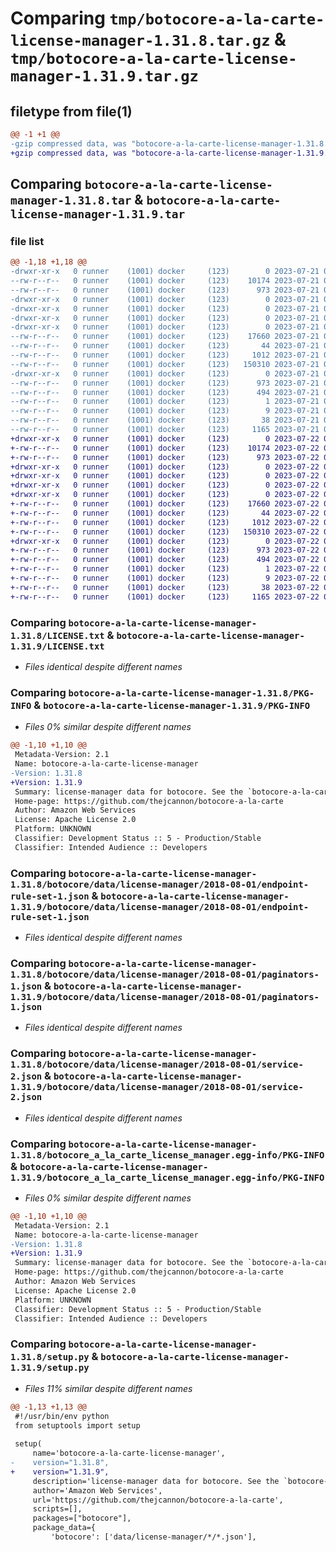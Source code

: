 # Comparing `tmp/botocore-a-la-carte-license-manager-1.31.8.tar.gz` & `tmp/botocore-a-la-carte-license-manager-1.31.9.tar.gz`

## filetype from file(1)

```diff
@@ -1 +1 @@
-gzip compressed data, was "botocore-a-la-carte-license-manager-1.31.8.tar", last modified: Fri Jul 21 01:21:39 2023, max compression
+gzip compressed data, was "botocore-a-la-carte-license-manager-1.31.9.tar", last modified: Sat Jul 22 01:20:41 2023, max compression
```

## Comparing `botocore-a-la-carte-license-manager-1.31.8.tar` & `botocore-a-la-carte-license-manager-1.31.9.tar`

### file list

```diff
@@ -1,18 +1,18 @@
-drwxr-xr-x   0 runner    (1001) docker     (123)        0 2023-07-21 01:21:39.647258 botocore-a-la-carte-license-manager-1.31.8/
--rw-r--r--   0 runner    (1001) docker     (123)    10174 2023-07-21 01:21:39.000000 botocore-a-la-carte-license-manager-1.31.8/LICENSE.txt
--rw-r--r--   0 runner    (1001) docker     (123)      973 2023-07-21 01:21:39.647258 botocore-a-la-carte-license-manager-1.31.8/PKG-INFO
-drwxr-xr-x   0 runner    (1001) docker     (123)        0 2023-07-21 01:21:39.643258 botocore-a-la-carte-license-manager-1.31.8/botocore/
-drwxr-xr-x   0 runner    (1001) docker     (123)        0 2023-07-21 01:21:39.643258 botocore-a-la-carte-license-manager-1.31.8/botocore/data/
-drwxr-xr-x   0 runner    (1001) docker     (123)        0 2023-07-21 01:21:39.643258 botocore-a-la-carte-license-manager-1.31.8/botocore/data/license-manager/
-drwxr-xr-x   0 runner    (1001) docker     (123)        0 2023-07-21 01:21:39.647258 botocore-a-la-carte-license-manager-1.31.8/botocore/data/license-manager/2018-08-01/
--rw-r--r--   0 runner    (1001) docker     (123)    17660 2023-07-21 01:21:06.000000 botocore-a-la-carte-license-manager-1.31.8/botocore/data/license-manager/2018-08-01/endpoint-rule-set-1.json
--rw-r--r--   0 runner    (1001) docker     (123)       44 2023-07-21 01:21:06.000000 botocore-a-la-carte-license-manager-1.31.8/botocore/data/license-manager/2018-08-01/examples-1.json
--rw-r--r--   0 runner    (1001) docker     (123)     1012 2023-07-21 01:21:06.000000 botocore-a-la-carte-license-manager-1.31.8/botocore/data/license-manager/2018-08-01/paginators-1.json
--rw-r--r--   0 runner    (1001) docker     (123)   150310 2023-07-21 01:21:06.000000 botocore-a-la-carte-license-manager-1.31.8/botocore/data/license-manager/2018-08-01/service-2.json
-drwxr-xr-x   0 runner    (1001) docker     (123)        0 2023-07-21 01:21:39.647258 botocore-a-la-carte-license-manager-1.31.8/botocore_a_la_carte_license_manager.egg-info/
--rw-r--r--   0 runner    (1001) docker     (123)      973 2023-07-21 01:21:39.000000 botocore-a-la-carte-license-manager-1.31.8/botocore_a_la_carte_license_manager.egg-info/PKG-INFO
--rw-r--r--   0 runner    (1001) docker     (123)      494 2023-07-21 01:21:39.000000 botocore-a-la-carte-license-manager-1.31.8/botocore_a_la_carte_license_manager.egg-info/SOURCES.txt
--rw-r--r--   0 runner    (1001) docker     (123)        1 2023-07-21 01:21:39.000000 botocore-a-la-carte-license-manager-1.31.8/botocore_a_la_carte_license_manager.egg-info/dependency_links.txt
--rw-r--r--   0 runner    (1001) docker     (123)        9 2023-07-21 01:21:39.000000 botocore-a-la-carte-license-manager-1.31.8/botocore_a_la_carte_license_manager.egg-info/top_level.txt
--rw-r--r--   0 runner    (1001) docker     (123)       38 2023-07-21 01:21:39.647258 botocore-a-la-carte-license-manager-1.31.8/setup.cfg
--rw-r--r--   0 runner    (1001) docker     (123)     1165 2023-07-21 01:21:39.000000 botocore-a-la-carte-license-manager-1.31.8/setup.py
+drwxr-xr-x   0 runner    (1001) docker     (123)        0 2023-07-22 01:20:41.385171 botocore-a-la-carte-license-manager-1.31.9/
+-rw-r--r--   0 runner    (1001) docker     (123)    10174 2023-07-22 01:20:41.000000 botocore-a-la-carte-license-manager-1.31.9/LICENSE.txt
+-rw-r--r--   0 runner    (1001) docker     (123)      973 2023-07-22 01:20:41.385171 botocore-a-la-carte-license-manager-1.31.9/PKG-INFO
+drwxr-xr-x   0 runner    (1001) docker     (123)        0 2023-07-22 01:20:41.381171 botocore-a-la-carte-license-manager-1.31.9/botocore/
+drwxr-xr-x   0 runner    (1001) docker     (123)        0 2023-07-22 01:20:41.381171 botocore-a-la-carte-license-manager-1.31.9/botocore/data/
+drwxr-xr-x   0 runner    (1001) docker     (123)        0 2023-07-22 01:20:41.381171 botocore-a-la-carte-license-manager-1.31.9/botocore/data/license-manager/
+drwxr-xr-x   0 runner    (1001) docker     (123)        0 2023-07-22 01:20:41.381171 botocore-a-la-carte-license-manager-1.31.9/botocore/data/license-manager/2018-08-01/
+-rw-r--r--   0 runner    (1001) docker     (123)    17660 2023-07-22 01:20:09.000000 botocore-a-la-carte-license-manager-1.31.9/botocore/data/license-manager/2018-08-01/endpoint-rule-set-1.json
+-rw-r--r--   0 runner    (1001) docker     (123)       44 2023-07-22 01:20:09.000000 botocore-a-la-carte-license-manager-1.31.9/botocore/data/license-manager/2018-08-01/examples-1.json
+-rw-r--r--   0 runner    (1001) docker     (123)     1012 2023-07-22 01:20:09.000000 botocore-a-la-carte-license-manager-1.31.9/botocore/data/license-manager/2018-08-01/paginators-1.json
+-rw-r--r--   0 runner    (1001) docker     (123)   150310 2023-07-22 01:20:09.000000 botocore-a-la-carte-license-manager-1.31.9/botocore/data/license-manager/2018-08-01/service-2.json
+drwxr-xr-x   0 runner    (1001) docker     (123)        0 2023-07-22 01:20:41.385171 botocore-a-la-carte-license-manager-1.31.9/botocore_a_la_carte_license_manager.egg-info/
+-rw-r--r--   0 runner    (1001) docker     (123)      973 2023-07-22 01:20:41.000000 botocore-a-la-carte-license-manager-1.31.9/botocore_a_la_carte_license_manager.egg-info/PKG-INFO
+-rw-r--r--   0 runner    (1001) docker     (123)      494 2023-07-22 01:20:41.000000 botocore-a-la-carte-license-manager-1.31.9/botocore_a_la_carte_license_manager.egg-info/SOURCES.txt
+-rw-r--r--   0 runner    (1001) docker     (123)        1 2023-07-22 01:20:41.000000 botocore-a-la-carte-license-manager-1.31.9/botocore_a_la_carte_license_manager.egg-info/dependency_links.txt
+-rw-r--r--   0 runner    (1001) docker     (123)        9 2023-07-22 01:20:41.000000 botocore-a-la-carte-license-manager-1.31.9/botocore_a_la_carte_license_manager.egg-info/top_level.txt
+-rw-r--r--   0 runner    (1001) docker     (123)       38 2023-07-22 01:20:41.385171 botocore-a-la-carte-license-manager-1.31.9/setup.cfg
+-rw-r--r--   0 runner    (1001) docker     (123)     1165 2023-07-22 01:20:41.000000 botocore-a-la-carte-license-manager-1.31.9/setup.py
```

### Comparing `botocore-a-la-carte-license-manager-1.31.8/LICENSE.txt` & `botocore-a-la-carte-license-manager-1.31.9/LICENSE.txt`

 * *Files identical despite different names*

### Comparing `botocore-a-la-carte-license-manager-1.31.8/PKG-INFO` & `botocore-a-la-carte-license-manager-1.31.9/PKG-INFO`

 * *Files 0% similar despite different names*

```diff
@@ -1,10 +1,10 @@
 Metadata-Version: 2.1
 Name: botocore-a-la-carte-license-manager
-Version: 1.31.8
+Version: 1.31.9
 Summary: license-manager data for botocore. See the `botocore-a-la-carte` package for more info.
 Home-page: https://github.com/thejcannon/botocore-a-la-carte
 Author: Amazon Web Services
 License: Apache License 2.0
 Platform: UNKNOWN
 Classifier: Development Status :: 5 - Production/Stable
 Classifier: Intended Audience :: Developers
```

### Comparing `botocore-a-la-carte-license-manager-1.31.8/botocore/data/license-manager/2018-08-01/endpoint-rule-set-1.json` & `botocore-a-la-carte-license-manager-1.31.9/botocore/data/license-manager/2018-08-01/endpoint-rule-set-1.json`

 * *Files identical despite different names*

### Comparing `botocore-a-la-carte-license-manager-1.31.8/botocore/data/license-manager/2018-08-01/paginators-1.json` & `botocore-a-la-carte-license-manager-1.31.9/botocore/data/license-manager/2018-08-01/paginators-1.json`

 * *Files identical despite different names*

### Comparing `botocore-a-la-carte-license-manager-1.31.8/botocore/data/license-manager/2018-08-01/service-2.json` & `botocore-a-la-carte-license-manager-1.31.9/botocore/data/license-manager/2018-08-01/service-2.json`

 * *Files identical despite different names*

### Comparing `botocore-a-la-carte-license-manager-1.31.8/botocore_a_la_carte_license_manager.egg-info/PKG-INFO` & `botocore-a-la-carte-license-manager-1.31.9/botocore_a_la_carte_license_manager.egg-info/PKG-INFO`

 * *Files 0% similar despite different names*

```diff
@@ -1,10 +1,10 @@
 Metadata-Version: 2.1
 Name: botocore-a-la-carte-license-manager
-Version: 1.31.8
+Version: 1.31.9
 Summary: license-manager data for botocore. See the `botocore-a-la-carte` package for more info.
 Home-page: https://github.com/thejcannon/botocore-a-la-carte
 Author: Amazon Web Services
 License: Apache License 2.0
 Platform: UNKNOWN
 Classifier: Development Status :: 5 - Production/Stable
 Classifier: Intended Audience :: Developers
```

### Comparing `botocore-a-la-carte-license-manager-1.31.8/setup.py` & `botocore-a-la-carte-license-manager-1.31.9/setup.py`

 * *Files 11% similar despite different names*

```diff
@@ -1,13 +1,13 @@
 #!/usr/bin/env python
 from setuptools import setup
 
 setup(
     name='botocore-a-la-carte-license-manager',
-    version="1.31.8",
+    version="1.31.9",
     description='license-manager data for botocore. See the `botocore-a-la-carte` package for more info.',
     author='Amazon Web Services',
     url='https://github.com/thejcannon/botocore-a-la-carte',
     scripts=[],
     packages=["botocore"],
     package_data={
         'botocore': ['data/license-manager/*/*.json'],
```


